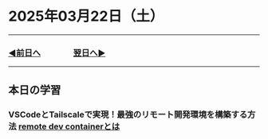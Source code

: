 # 2025年03月22日（土）

---

### [◀️前日へ](https://github.com/yuasys/chatty-journal/blob/main/2025/03/2025-03-21.md)&emsp;&emsp;&emsp;&emsp;[翌日へ▶️](https://github.com/yuasys/chatty-journal/blob/main/2025/03/2025-03-23.md)

---

## 本日の学習

### VSCodeとTailscaleで実現！最強のリモート開発環境を構築する方法 [remote dev containerとは](https://www.youtube.com/watch?v=6U9GfJ7-qkg&t=314s)
